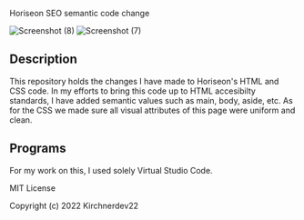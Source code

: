 Horiseon SEO semantic code change

![Screenshot (8)](https://user-images.githubusercontent.com/114694410/196015872-dda10396-a796-4234-af27-323e7d390488.png)
![Screenshot (7)](https://user-images.githubusercontent.com/114694410/196015874-2cb04c00-8703-473f-8afb-321dd5f79f6c.png)

## Description

This repository holds the changes I have made to Horiseon's HTML and CSS code. In my efforts to bring this code up to HTML accesibilty standards, I have added semantic values such as main, body, aside, etc. As for the CSS we made sure all visual attributes of this page were uniform and clean.

## Programs 

For my work on this, I used solely Virtual Studio Code.

MIT License

Copyright (c) 2022 Kirchnerdev22
